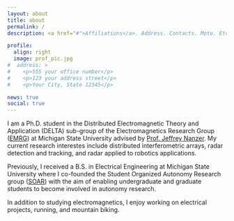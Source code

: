 ```yaml
---
layout: about
title: about
permalink: /
description: <a href="#">Affiliations</a>. Address. Contacts. Moto. Etc.

profile:
  align: right
  image: prof_pic.jpg
#  address: >
#    <p>555 your office number</p>
#    <p>123 your address street</p>
#    <p>Your City, State 12345</p>

news: true
social: true
---
```


I am a Ph.D. student in the Distributed Electromagnetic Theory and Application (DELTA) sub-group of the Electromagnetics Research Group ([EMRG](https://www.egr.msu.edu/emrg/)) at Michigan State University advised by [Prof. Jeffrey Nanzer](http://www.jeffreynanzer.org/).  My current research interestes include distributed interferometric arrays, radar detection and tracking, and radar applied to robotics applications.

Previously, I received a B.S. in Electrical Engineering at Michigan State University where I co-founded the Student Organized Autonomy Research group ([SOAR](https://canvas.msu.edu/soar)) with the aim of enabling undergraduate and graduate students to become involved in autonomy research.

In addition to studying electromagnetics, I enjoy working on electrical projects, running, and mountain biking.
